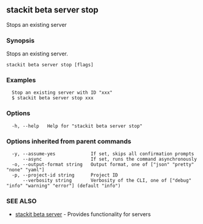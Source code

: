 ## stackit beta server stop

Stops an existing server

### Synopsis

Stops an existing server.

```
stackit beta server stop [flags]
```

### Examples

```
  Stop an existing server with ID "xxx"
  $ stackit beta server stop xxx
```

### Options

```
  -h, --help   Help for "stackit beta server stop"
```

### Options inherited from parent commands

```
  -y, --assume-yes             If set, skips all confirmation prompts
      --async                  If set, runs the command asynchronously
  -o, --output-format string   Output format, one of ["json" "pretty" "none" "yaml"]
  -p, --project-id string      Project ID
      --verbosity string       Verbosity of the CLI, one of ["debug" "info" "warning" "error"] (default "info")
```

### SEE ALSO

* [stackit beta server](./stackit_beta_server.md)	 - Provides functionality for servers

